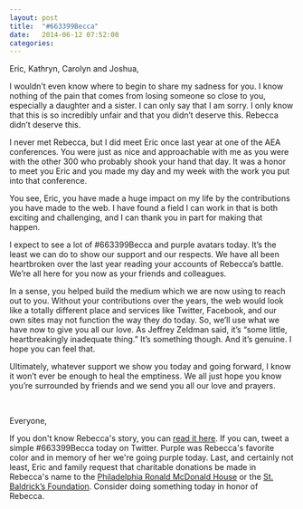 ```yaml
---
layout: post
title:  "#663399Becca"
date:   2014-06-12 07:52:00
categories:
---
```


Eric, Kathryn, Carolyn and Joshua,

I wouldn’t even know where to begin to share my sadness for you. I know nothing of the pain that comes from losing someone so close to you, especially a daughter and a sister. I can only say that I am sorry. I only know that this is so incredibly unfair and that you didn’t deserve this. Rebecca didn’t deserve this.

I never met Rebecca, but I did meet Eric once last year at one of the AEA conferences. You were just as nice and approachable with me as you were with the other 300 who probably shook your hand that day. It was a honor to meet you Eric and you made my day and my week with the work you put into that conference.

You see, Eric, you have made a huge impact on my life by the contributions you have made to the web. I have found a field I can work in that is both exciting and challenging, and I can thank you in part for making that happen.

I expect to see a lot of #663399Becca and purple avatars today. It’s the least we can do to show our support and our respects. We have all been heartbroken over the last year reading your accounts of Rebecca’s battle. We’re all here for you now as your friends and colleagues.

In a sense, you helped build the medium which we are now using to reach out to you. Without your contributions over the years, the web would look like a totally different place and services like Twitter, Facebook, and our own sites may not function the way they do today. So, we’ll use what we have now to give you all our love. As Jeffrey Zeldman said, it’s “some little, heartbreakingly inadequate thing.” It’s something though. And it’s genuine. I hope you can feel that.

Ultimately, whatever support we show you today and going forward, I know it won’t ever be enough to heal the emptiness. We all just hope you know you’re surrounded by friends and we send you all our love and prayers.

<br>

Everyone,

If you don't know Rebecca's story, you can [read it here](http://meyerweb.com/eric/thoughts/category/personal/rebecca/). If you can, tweet a simple #663399Becca today on Twitter. Purple was Rebecca's favorite color and in memory of her we're going purple today. Last, and certainly not least, Eric and family request that charitable donations be made in Rebecca's name to the [Philadelphia Ronald McDonald House](http://www.philarmh.org/) or the [St. Baldrick’s Foundation](http://stbaldricks.org/). Consider doing something today in honor of Rebecca.